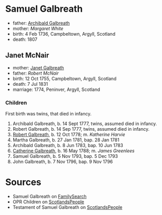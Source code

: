 # Samuel Galbreath

- father: [Archibald Galbreath](galbreath-archibald-1708.md)
- mother: *Margaret White*
- birth: 4 Feb 1736, Campbeltown, Argyll, Scotland
- death: 1807

## Janet McNair

- mother: [Janet Galbreath](galbreath-janet-1718.md)
- father: *Robert McNair*
- birth: 12 Oct 1755, Campbeltown, Argyll, Scotland
- death: 7 Jul 1831
- marriage: 1774, Peninver, Argyll, Scotland

### Children

First birth was twins, that died in infancy.

1. Archibald Galbreath, b. 14 Sept 1777, twins, assumed died in infancy.
2. Robert Galbreath, b. 14 Sep 1777, twins, assumed died in infancy.
3. [Robert Galbreath](galbreath-robert-1778.md), b. 12 Oct 1778; m. *Katherine Harvie*
4. Martha Galbreath, b. 27 Jan 1781, bap. 28 Jan 1781
5. Archibald Galbreath, b. 8 Jun 1783, bap. 10 Jun 1783
6. [Catherine Galbreath](galbreath-catherine-1788.md), b. 16 May 1788; m. *James Greenlees*
7. Samuel Galbreath, b. 5 Nov 1793, bap. 5 Dec 1793
8. John Galbreath, b. 7 Nov 1796, bap. 9 Nov 1796

# Sources

- Samuel Galbreath on [FamilySearch](https://www.familysearch.org/tree/person/details/M1Y6-H41)
- OPR Children on [ScotlandsPeople](https://www.scotlandspeople.gov.uk/record-results?search_type=people&event=%28B%20OR%20C%20OR%20S%29&record_type%5B0%5D=opr_births&church_type=Old%20Parish%20Registers&dl_cat=church&dl_rec=church-births-baptisms&surname=galbreath&surname_so=exact&forename_so=starts&from_year=1775&to_year=1800&parent_names=galbreath&parent_names_so=exact&parent_name_two=mcnair&parent_name_two_so=exact&county=ARGYLL&record=Church%20of%20Scotland%20%28old%20parish%20registers%29%20Roman%20Catholic%20Church%20Other%20churches&rd_real_name%5B0%5D=CAMPBELTOWN%20%28LANDWARD%29%20OR%20CAMPBELTOWN%20%28BURGH%29%20OR%20CAMPBELTOWN&rd_display_name%5B0%5D=CAMPBELTOWN%20%28LANDWARD%29%7CCAMPBELTOWN%20%28BURGH%29%7CCAMPBELTOWN_CAMPBELTOWN&rd_label%5B0%5D=CAMPBELTOWN&rd_name%5B0%5D=CAMPBELTOWN%20%2ALANDWARD%2A%20OR%20CAMPBELTOWN%20%2ABURGH%2A%20OR%20CAMPBELTOWN&sort=asc&order=Date&field=year)
- Testament of Samuel Galbreath on [ScotlandsPeople](https://www.scotlandspeople.gov.uk/record-results?search_type=people&dl_cat=legal&dl_rec=legal-wills-testaments&surname=galbreath%20&surname_so=exact&forename=samuel%20&forename_so=starts&from_year=1807&to_year=1808&record_type=wills_testaments)

